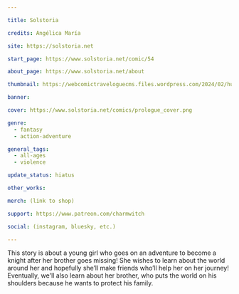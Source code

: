 ```yaml
---

title: Solstoria

credits: Angélica María

site: https://solstoria.net

start_page: https://www.solstoria.net/comic/54

about_page: https://www.solstoria.net/about

thumbnail: https://webcomictraveloguecms.files.wordpress.com/2024/02/hubbox_solstoria.png

banner:

cover: https://www.solstoria.net/comics/prologue_cover.png

genre: 
  - fantasy
  - action-adventure

general_tags: 
  - all-ages
  - violence

update_status: hiatus

other_works:

merch: (link to shop)

support: https://www.patreon.com/charmwitch

social: (instagram, bluesky, etc.)

---
```


This story is about a young girl who goes on an adventure to become a knight after her brother goes missing! She wishes to learn about the world around her and hopefully she’ll make friends who’ll help her on her journey! Eventually, we'll also learn about her brother, who puts the world on his shoulders because he wants to protect his family. 